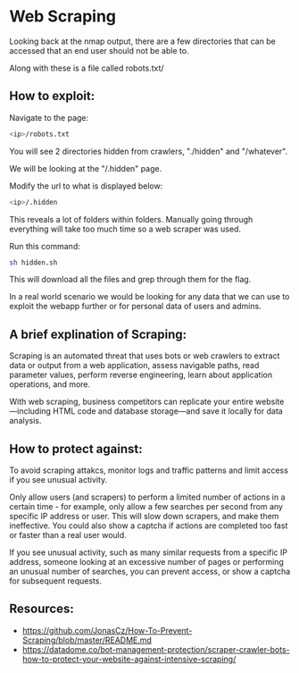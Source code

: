 # Web Scraping

Looking back at the nmap output, there are a few directories that can be accessed that an end user should not be able to.

Along with these is a file called robots.txt/


## How to exploit:

Navigate to the page:
```bash
<ip>/robots.txt
```

You will see 2 directories hidden from crawlers, "./hidden" and "/whatever".

We will be looking at the "/.hidden" page.

Modify the url to what is displayed below:
```bash
<ip>/.hidden
```

This reveals a lot of folders within folders. Manually going through everything will take too much time so a web scraper was used.

Run this command:
```bash
sh hidden.sh
```

This will download all the files and grep through them for the flag.

In a real world scenario we would be looking for any data that we can use to exploit the webapp further or for personal data of users and admins.

## A brief explination of Scraping:

Scraping is an automated threat that uses bots or web crawlers to extract data or output from a web application, assess navigable paths, read parameter values, perform reverse engineering, learn about application operations, and more.

With web scraping, business competitors can replicate your entire website—including HTML code and database storage—and save it locally for data analysis.

## How to protect against:

To avoid scraping attakcs, monitor logs and traffic patterns and limit access if you see unusual activity.

Only allow users (and scrapers) to perform a limited number of actions in a certain time - for example, only allow a few searches per second from any specific IP address or user. This will slow down scrapers, and make them ineffective. You could also show a captcha if actions are completed too fast or faster than a real user would.

If you see unusual activity, such as many similar requests from a specific IP address, someone looking at an excessive number of pages or performing an unusual number of searches, you can prevent access, or show a captcha for subsequent requests.

## Resources:
* <https://github.com/JonasCz/How-To-Prevent-Scraping/blob/master/README.md>
* <https://datadome.co/bot-management-protection/scraper-crawler-bots-how-to-protect-your-website-against-intensive-scraping/>